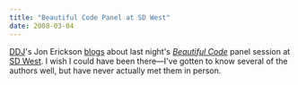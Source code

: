 ```yaml
---
title: "Beautiful Code Panel at SD West"
date: 2008-03-04
---
```

<a href="http://www.ddj.com">DDJ</a>'s Jon Erickson <a href="http://www.ddj.com/blog/portal/archives/2008/03/sd_west_2008_un.html">blogs</a> about last night's <a href="http://beautifulcode.oreillynet.com/"><em>Beautiful Code</em></a> panel session at <a href="http://www.sdexpo.com/">SD West</a>.  I wish I could have been there—I've gotten to know several of the authors well, but have never actually met them in person.
